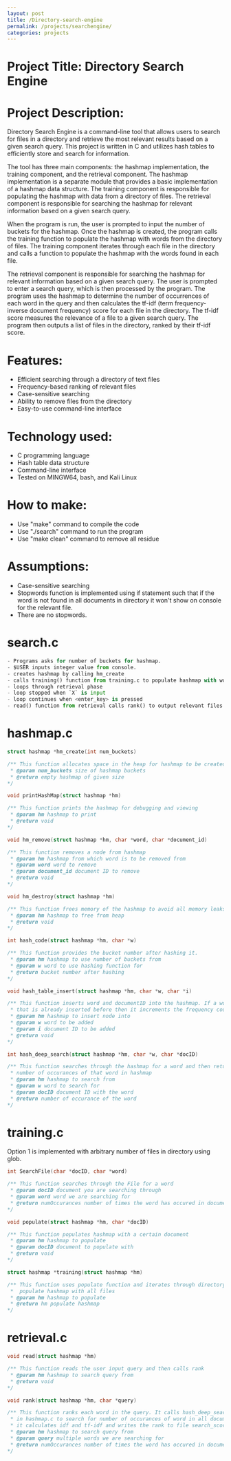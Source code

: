 ```yaml
---
layout: post
title: /Directory-search-engine
permalink: /projects/searchengine/
categories: projects
---
```

# Project Title: Directory Search Engine

# Project Description:
Directory Search Engine is a command-line tool that allows users to search for files in a directory and retrieve the most relevant results based on a given search query. This project is written in C and utilizes hash tables to efficiently store and search for information.

The tool has three main components: the hashmap implementation, the training component, and the retrieval component. The hashmap implementation is a separate module that provides a basic implementation of a hashmap data structure. The training component is responsible for populating the hashmap with data from a directory of files. The retrieval component is responsible for searching the hashmap for relevant information based on a given search query.

When the program is run, the user is prompted to input the number of buckets for the hashmap. Once the hashmap is created, the program calls the training function to populate the hashmap with words from the directory of files. The training component iterates through each file in the directory and calls a function to populate the hashmap with the words found in each file.

The retrieval component is responsible for searching the hashmap for relevant information based on a given search query. The user is prompted to enter a search query, which is then processed by the program. The program uses the hashmap to determine the number of occurrences of each word in the query and then calculates the tf-idf (term frequency-inverse document frequency) score for each file in the directory. The tf-idf score measures the relevance of a file to a given search query. The program then outputs a list of files in the directory, ranked by their tf-idf score.

# Features:
- Efficient searching through a directory of text files
- Frequency-based ranking of relevant files
- Case-sensitive searching
- Ability to remove files from the directory
- Easy-to-use command-line interface

# Technology used:
- C programming language
- Hash table data structure
- Command-line interface
- Tested on MINGW64, bash, and Kali Linux

# How to make:
- Use "make" command to compile the code
- Use "./search" command to run the program
- Use "make clean" command to remove all residue

# Assumptions:
- Case-sensitive searching
- Stopwords function is implemented using if statement such that if the word is not found in all documents in directory it won't show on console for the relevant file.
- There are no stopwords.

# search.c

```py
- Programs asks for number of buckets for hashmap.
- $USER inputs integer value from console.
- creates hashmap by calling hm_create
- calls training() function from training.c to populate hashmap with words
- loops through retrieval phase
- loop stopped when `X` is input
- loop continues when <enter_key> is pressed
- read() function from retrieval calls rank() to output relevant files on screen
```

# hashmap.c

```c
struct hashmap *hm_create(int num_buckets)

/** This function allocates space in the heap for hashmap to be created
 * @param num_buckets size of hashmap buckets
 * @return empty hashmap of given size
*/
```

```c
void printHashMap(struct hashmap *hm)

/** This function prints the hashmap for debugging and viewing
 * @param hm hashmap to print
 * @return void
*/
```

```c
void hm_remove(struct hashmap *hm, char *word, char *document_id)

/** This function removes a node from hashmap
 * @param hm hashmap from which word is to be removed from
 * @param word word to remove
 * @param document_id document ID to remove
 * @return void
*/
```

```c
void hm_destroy(struct hashmap *hm)

/** This function frees memory of the hashmap to avoid all memory leaks
 * @param hm hashmap to free from heap
 * @return void
*/
```

```c
int hash_code(struct hashmap *hm, char *w)

/** This function provides the bucket number after hashing it.
 * @param hm hashmap to use number of buckets from
 * @param w word to use hashing function for
 * @return bucket number after hashing
*/
```

```c
void hash_table_insert(struct hashmap *hm, char *w, char *i)

/** This function inserts word and documentID into the hashmap. If a word and document
 * that is already inserted before then it increments the frequency count of the node.
 * @param hm hashmap to insert node into
 * @param w word to be added
 * @param i document ID to be added
 * @return void
*/
```

```c
int hash_deep_search(struct hashmap *hm, char *w, char *docID)

/** This function searches through the hashmap for a word and then return the 
 * number of occurances of that word in hashmap
 * @param hm hashmap to search from
 * @param w word to search for
 * @param docID document ID with the word
 * @return number of occurance of the word
*/
```

# training.c

Option 1 is implemented with arbitrary number of files in directory using glob.

```c
int SearchFile(char *docID, char *word)

/** This function searches through the File for a word
 * @param docID document you are searching through
 * @param word word we are searching for
 * @return numOccurances number of times the word has occured in document
*/
```

```c
void populate(struct hashmap *hm, char *docID)

/** This function populates hashmap with a certain document
 * @param hm hashmap to populate
 * @param docID document to populate with
 * @return void
*/
```

```c
struct hashmap *training(struct hashmap *hm)

/** This function uses populate function and iterates through directory to
 *  populate hashmap with all files
 * @param hm hashmap to populate
 * @return hm populate hashmap
*/
```

# retrieval.c

```c
void read(struct hashmap *hm)

/** This function reads the user input query and then calls rank 
 * @param hm hashmap to search query from
 * @return void
*/
```

```c
void rank(struct hashmap *hm, char *query)

/** This function ranks each word in the query. It calls hash_deep_search function
 * in hashmap.c to search for number of occurances of word in all documents. Then 
 * it calculates idf and tf-idf and writes the rank to file search_scores.txt
 * @param hm hashmap to search query from
 * @param query multiple words we are searching for
 * @return numOccurances number of times the word has occured in document
*/
```